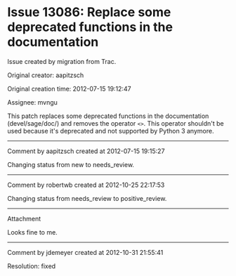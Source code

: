 # Issue 13086: Replace some deprecated functions in the documentation

Issue created by migration from Trac.

Original creator: aapitzsch

Original creation time: 2012-07-15 19:12:47

Assignee: mvngu

This patch replaces some deprecated functions in the documentation (devel/sage/doc/) and removes the operator `<>`. This operator shouldn't be used because it's deprecated and not supported by Python 3 anymore.


---

Comment by aapitzsch created at 2012-07-15 19:15:27

Changing status from new to needs_review.


---

Comment by robertwb created at 2012-10-25 22:17:53

Changing status from needs_review to positive_review.


---

Attachment

Looks fine to me.


---

Comment by jdemeyer created at 2012-10-31 21:55:41

Resolution: fixed
